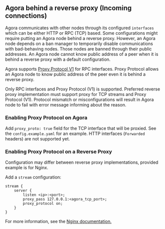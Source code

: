 ## Agora behind a reverse proxy (Incoming connections)

Agora communicates with other nodes through its configured `interfaces` which can be
either HTTP or RPC (TCP) based. Some configurations might require putting an Agora
node behind a reverse proxy. However, an Agora node depends on a ban manager to
temporarily disable communications with bad-behaving nodes. Those nodes are
banned through their public addresses. An Agora node cannot know public address
of a peer when it is behind a reverse proxy with a default configuration.

Agora supports [Proxy Protocol V1](http://www.haproxy.org/download/1.8/doc/proxy-protocol.txt)
for RPC interfaces. Proxy Protocol allows an Agora node to know public address
of the peer even it is behind a reverse proxy.

Only RPC interfaces and Proxy Protocol (V1) is supported. Preferred reverse proxy
implementation must support proxy for TCP streams and Proxy Protocol (V1).
Protocol mismatch or misconfigurations will result in Agora node to fail with
error message informing about the reason.

### Enabling Proxy Protocol on Agora

Add `proxy_proto: true` field for the TCP interface that will be proxied. See the
`config.example.yaml` for an example.
HTTP interfaces (`Forwarded` headers) are not supported yet.

### Enabling Proxy Protocol on a Reverse Proxy

Configuration may differ between reverse proxy implementations, provided example
is for Nginx.

Add a `stream` configuration:

```
stream {
    server {
        listen <ip>:<port>;
        proxy_pass 127.0.0.1:<agora_tcp_port>;
        proxy_protocol on;
    }
}
```

For more information, see the [Nginx documentation.](https://docs.nginx.com/nginx/admin-guide/load-balancer/using-proxy-protocol/)
